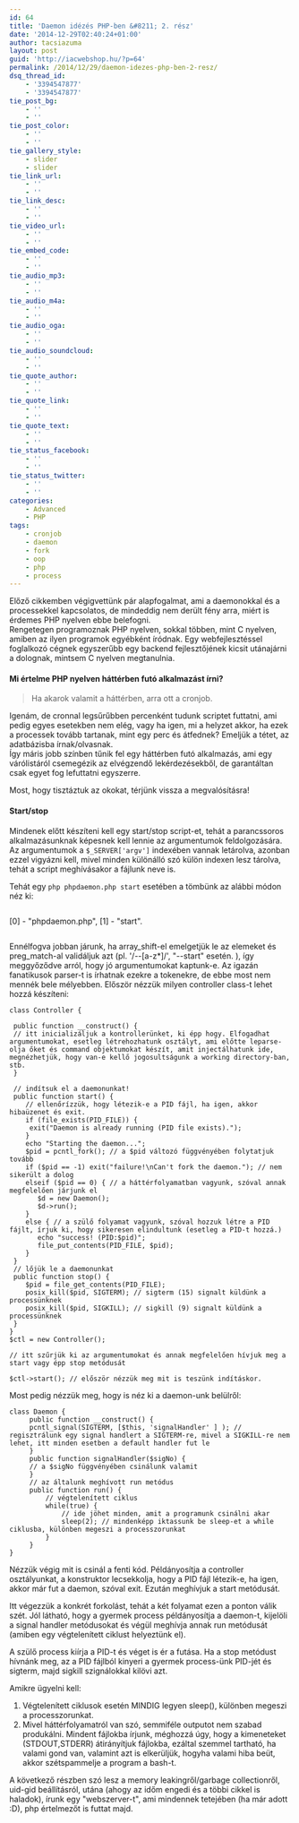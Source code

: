 ```yaml
---
id: 64
title: 'Daemon idézés PHP-ben &#8211; 2. rész'
date: '2014-12-29T02:40:24+01:00'
author: tacsiazuma
layout: post
guid: 'http://iacwebshop.hu/?p=64'
permalink: /2014/12/29/daemon-idezes-php-ben-2-resz/
dsq_thread_id:
    - '3394547877'
    - '3394547877'
tie_post_bg:
    - ''
    - ''
tie_post_color:
    - ''
    - ''
tie_gallery_style:
    - slider
    - slider
tie_link_url:
    - ''
    - ''
tie_link_desc:
    - ''
    - ''
tie_video_url:
    - ''
    - ''
tie_embed_code:
    - ''
    - ''
tie_audio_mp3:
    - ''
    - ''
tie_audio_m4a:
    - ''
    - ''
tie_audio_oga:
    - ''
    - ''
tie_audio_soundcloud:
    - ''
    - ''
tie_quote_author:
    - ''
    - ''
tie_quote_link:
    - ''
    - ''
tie_quote_text:
    - ''
    - ''
tie_status_facebook:
    - ''
    - ''
tie_status_twitter:
    - ''
    - ''
categories:
    - Advanced
    - PHP
tags:
    - cronjob
    - daemon
    - fork
    - oop
    - php
    - process
---
```


Előző cikkemben végigvettünk pár alapfogalmat, ami a daemonokkal és a processekkel kapcsolatos, de mindeddig nem derült fény arra, miért is érdemes PHP nyelven ebbe belefogni.  
Rengetegen programoznak PHP nyelven, sokkal többen, mint C nyelven, amiben az ilyen programok egyébként íródnak. Egy webfejlesztéssel foglalkozó cégnek egyszerűbb egy backend fejlesztőjének kicsit utánajárni a dolognak, mintsem C nyelven megtanulnia.

#### Mi értelme PHP nyelven háttérben futó alkalmazást írni?

> Ha akarok valamit a háttérben, arra ott a cronjob.

Igenám, de cronnal legsűrűbben percenként tudunk scriptet futtatni, ami pedig egyes esetekben nem elég, vagy ha igen, mi a helyzet akkor, ha ezek a processek tovább tartanak, mint egy perc és átfednek? Emeljük a tétet, az adatbázisba írnak/olvasnak.  
Így máris jobb színben tűnik fel egy háttérben futó alkalmazás, ami egy várólistáról csemegézik az elvégzendő lekérdezésekből, de garantáltan csak egyet fog lefuttatni egyszerre.

Most, hogy tisztáztuk az okokat, térjünk vissza a megvalósításra!

#### Start/stop

Mindenek előtt készíteni kell egy start/stop script-et, tehát a parancssoros alkalmazásunknak képesnek kell lennie az argumentumok feldolgozására. Az argumentumok a `$_SERVER['argv']` indexében vannak letárolva, azonban ezzel vigyázni kell, mivel minden különálló szó külön indexen lesz tárolva, tehát a script meghívásakor a fájlunk neve is.

Tehát egy `php phpdaemon.php start` esetében a tömbünk az alábbi módon néz ki:

```
```
[0] - "phpdaemon.php", [1] - "start".
```
```

Ennélfogva jobban járunk, ha array\_shift-el emelgetjük le az elemeket és preg\_match-al validáljuk azt (pl. '/--\[a-z\*\]/', "--start" esetén. ), így meggyőződve arról, hogy jó argumentumokat kaptunk-e. Az igazán fanatikusok parser-t is írhatnak ezekre a tokenekre, de ebbe most nem mennék bele mélyebben. Először nézzük milyen controller class-t lehet hozzá készíteni:

```
class Controller {

 public function __construct() {
 // itt inicializáljuk a kontrollerünket, ki épp hogy. Elfogadhat argumentumokat, esetleg létrehozhatunk osztályt, ami előtte leparse-olja őket és command objektumokat készít, amit injectálhatunk ide, megnézhetjük, hogy van-e kellő jogosultságunk a working directory-ban, stb.
 }

 // indítsuk el a daemonunkat!
 public function start() {
    // ellenőrízzük, hogy létezik-e a PID fájl, ha igen, akkor hibaüzenet és exit.
    if (file_exists(PID_FILE)) {
     exit("Daemon is already running (PID file exists).");
    }
    echo "Starting the daemon...";
    $pid = pcntl_fork(); // a $pid változó függvényében folytatjuk tovább
    if ($pid == -1) exit("failure!\nCan't fork the daemon."); // nem sikerült a dolog
    elseif ($pid == 0) { // a háttérfolyamatban vagyunk, szóval annak megfelelően járjunk el
       $d = new Daemon();
       $d->run();
    } 
    else { // a szülő folyamat vagyunk, szóval hozzuk létre a PID fájlt, írjuk ki, hogy sikeresen elindultunk (esetleg a PID-t hozzá.)
       echo "success! (PID:$pid)";
       file_put_contents(PID_FILE, $pid);
    }
 }
 // lőjük le a daemonunkat
 public function stop() {
    $pid = file_get_contents(PID_FILE);
    posix_kill($pid, SIGTERM); // sigterm (15) signalt küldünk a processünknek
    posix_kill($pid, SIGKILL); // sigkill (9) signalt küldünk a processünknek
 }
}
$ctl = new Controller();

// itt szűrjük ki az argumentumokat és annak megfelelően hívjuk meg a start vagy épp stop metódusát

$ctl->start(); // először nézzük meg mit is teszünk indításkor.
```

Most pedig nézzük meg, hogy is néz ki a daemon-unk belülről:

```
class Daemon {
     public function __construct() {
     pcntl_signal(SIGTERM, [$this, 'signalHandler' ] ); // regisztrálunk egy signal handlert a SIGTERM-re, mivel a SIGKILL-re nem lehet, itt minden esetben a default handler fut le
     }
     public function signalHandler($sigNo) {
     // a $sigNo függvényében csinálunk valamit
     }
     // az általunk meghívott run metódus
     public function run() {
         // végtelenített ciklus
         while(true) {
             // ide jöhet minden, amit a programunk csinálni akar
             sleep(2); // mindenképp iktassunk be sleep-et a while ciklusba, különben megeszi a processzorunkat
         }
     }
}
```

Nézzük végig mit is csinál a fenti kód. Példányosítja a controller osztályunkat, a konstruktor lecsekkolja, hogy a PID fájl létezik-e, ha igen, akkor már fut a daemon, szóval exit. Ezután meghívjuk a start metódusát.

Itt végezzük a konkrét forkolást, tehát a két folyamat ezen a ponton válik szét. Jól látható, hogy a gyermek process példányosítja a daemon-t, kijelöli a signal handler metódusokat és végül meghívja annak run metódusát (amiben egy végtelenített ciklust helyeztünk el).

A szülő process kiírja a PID-t és véget is ér a futása. Ha a stop metódust hívnánk meg, az a PID fájlból kinyeri a gyermek process-ünk PID-jét és sigterm, majd sigkill szignálokkal kilövi azt.

Amikre ügyelni kell:

1. Végtelenített ciklusok esetén MINDIG legyen sleep(), különben megeszi a processzorunkat.
2. Mivel háttérfolyamatról van szó, semmiféle outputot nem szabad produkálni. Mindent fájlokba írjunk, méghozzá úgy, hogy a kimeneteket (STDOUT,STDERR) átirányítjuk fájlokba, ezáltal szemmel tartható, ha valami gond van, valamint azt is elkerüljük, hogyha valami hiba beüt, akkor szétspammelje a program a bash-t.

A következő részben szó lesz a memory leakingről/garbage collectionről, uid-gid beállításról, utána (ahogy az időm engedi és a többi cikkel is haladok), írunk egy "webszerver-t", ami mindennek tetejében (ha már adott :D), php értelmezőt is futtat majd.
